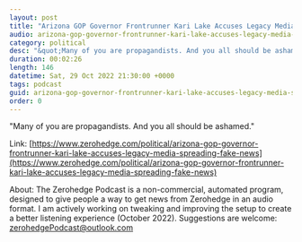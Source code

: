 ```yaml
---
layout: post
title: "Arizona GOP Governor Frontrunner Kari Lake Accuses Legacy Media Of Spreading 'Fake News' Of Burglary"
audio: arizona-gop-governor-frontrunner-kari-lake-accuses-legacy-media-spreading-fake-news-0
category: political
desc: "&quot;Many of you are propagandists. And you all should be ashamed.&quot;"
duration: 00:02:26
length: 146
datetime: Sat, 29 Oct 2022 21:30:00 +0000
tags: podcast
guid: arizona-gop-governor-frontrunner-kari-lake-accuses-legacy-media-spreading-fake-news-0
order: 0
---
```

&quot;Many of you are propagandists. And you all should be ashamed.&quot;

Link: [https://www.zerohedge.com/political/arizona-gop-governor-frontrunner-kari-lake-accuses-legacy-media-spreading-fake-news](https://www.zerohedge.com/political/arizona-gop-governor-frontrunner-kari-lake-accuses-legacy-media-spreading-fake-news)

About: The Zerohedge Podcast is a non-commercial, automated program, designed to give people a way to get news from Zerohedge in an audio format.  I am actively working on tweaking and improving the setup to create a better listening experience (October 2022).  Suggestions are welcome: [zerohedgePodcast@outlook.com](mailto:zerohedgePodcast@outlook.com)